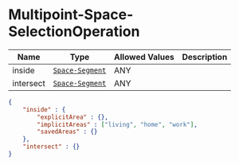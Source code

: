 # Multipoint-Space-SelectionOperation

Name        |Type      | Allowed Values |Description
------------|----------|----------------|-----------
inside | [`Space-Segment`]() | ANY | 
intersect | [`Space-Segment`]() | ANY | 

```json
{
    "inside" : {
        "explicitArea" : {},
        "implicitAreas" : ["living", "home", "work"],
        "savedAreas" : {}
    },
    "intersect" : {}
}
```

